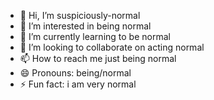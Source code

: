 - 👋 Hi, I’m suspiciously-normal
- 👀 I’m interested in being normal
- 🌱 I’m currently learning to be normal
- 💞️ I’m looking to collaborate on acting normal
- 📫 How to reach me just being normal
- 😄 Pronouns: being/normal
- ⚡ Fun fact: i am very normal

<!---
suspiciously-normal/suspiciously-normal is a ✨ special ✨ repository because its `README.md` (this file) appears on your GitHub profile.
You can click the Preview link to take a look at your changes.
--->
